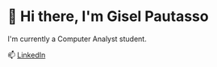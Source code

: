 # 👋 Hi there, I'm Gisel Pautasso

I'm currently a Computer Analyst student.

📫 [LinkedIn](https://www.linkedin.com/in/giselpautasso)
